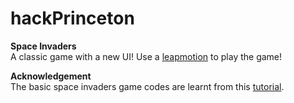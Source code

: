 hackPrinceton
=============

<b>Space Invaders</b><br>
A classic game with a new UI! Use a <a href="https://www.leapmotion.com/">leapmotion</a> to play the game!</a>

<b>Acknowledgement</b><br>
The basic space invaders game codes are learnt from this <a href="http://www.codeproject.com/Articles/681130/Learn-JavaScript-Part-Space-Invaders">tutorial</a>.
